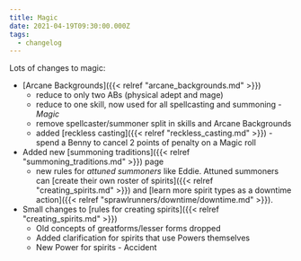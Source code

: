 ```yaml
---
title: Magic
date: 2021-04-19T09:30:00.000Z
tags:
  - changelog
---
```


Lots of changes to magic:

* [Arcane Backgrounds]({{< relref "arcane_backgrounds.md" >}})
  * reduce to only two ABs (physical adept and mage)
  * reduce to one skill, now used for all spellcasting and summoning - *Magic*
  * remove spellcaster/summoner split in skills and Arcane Backgrounds
  * added [reckless casting]({{< relref "reckless_casting.md" >}}) - spend a Benny to cancel 2 points of penalty on a Magic roll
* Added new [summoning traditions]({{< relref "summoning_traditions.md" >}}) page
  * new rules for *attuned summoners* like Eddie. Attuned summoners can [create their own roster of spirits]({{< relref "creating_spirits.md" >}}) and [learn more spirit types as a downtime action]({{< relref "sprawlrunners/downtime/downtime.md" >}}).
* Small changes to [rules for creating spirits]({{< relref "creating_spirits.md" >}}) 
  * Old concepts of greatforms/lesser forms dropped
  * Added clarification for spirits that use Powers themselves
  * New Power for spirits - Accident
<!--more-->